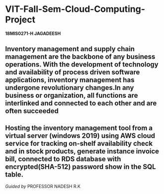 # VIT-Fall-Sem-Cloud-Computing-Project
 **18MIS0271-H JAGADEESH**

 ## Inventory management and supply chain management are the backbone of any business operations. With the development of technology and availability of process driven software applications, inventory management has undergone revolutionary changes.In any business or organization, all functions are interlinked and connected to each other and are often succeeded

 ## Hosting the inventory management tool from a virtual server (windows 2019) using AWS cloud service for tracking  on-shelf availability check and  in stock products, generate instance invoice bill, connected to RDS database with encrypted(SHA-512) password show in the SQL table.

*Guided by*
PROFESSOR NADESH R.K
